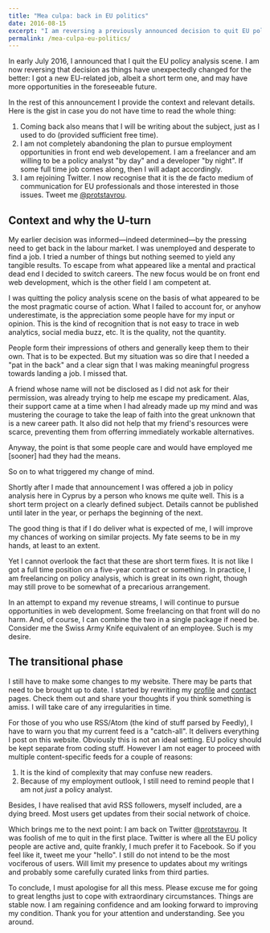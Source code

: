 ```yaml
---
title: "Mea culpa: back in EU politics"
date: 2016-08-15
excerpt: "I am reversing a previously announced decision to quit EU policy analysis."
permalink: /mea-culpa-eu-politics/
---
```

In early July 2016, I announced that I quit the EU policy analysis scene. I am now reversing that decision as things have unexpectedly changed for the better: I got a new EU-related job, albeit a short term one, and may have more opportunities in the foreseeable future.

In the rest of this announcement I provide the context and relevant details. Here is the gist in case you do not have time to read the whole thing:

1. Coming back also means that I will be writing about the subject, just as I used to do (provided sufficient free time).
2. I am not completely abandoning the plan to pursue employment opportunities in front end web developement. I am a freelancer and am willing to be a policy analyst "by day" and a developer "by night". If some full time job comes along, then I will adapt accordingly.
3. I am rejoining Twitter. I now recognise that it is the de facto medium of communication for EU professionals and those interested in those issues. Tweet me [@protstavrou](https://twitter.com/protstavrou).

## Context and why the U-turn

My earlier decision was informed—indeed determined—by the pressing need to get back in the labour market. I was unemployed and desperate to find a job. I tried a number of things but nothing seemed to yield any tangible results. To escape from what appeared like a mental and practical dead end I decided to switch careers. The new focus would be on front end web development, which is the other field I am competent at.

I was quitting the policy analysis scene on the basis of what appeared to be the most pragmatic course of action. What I failed to account for, or anyhow underestimate, is the appreciation some people have for my input or opinion. This is the kind of recognition that is not easy to trace in web analytics, social media buzz, etc. It is the quality, not the quantity.

People form their impressions of others and generally keep them to their own. That is to be expected. But my situation was so dire that I needed a "pat in the back" and a clear sign that I was making meaningful progress towards landing a job. I missed that.

A friend whose name will not be disclosed as I did not ask for their permission, was already trying to help me escape my predicament. Alas, their support came at a time when I had already made up my mind and was mustering the courage to take the leap of faith into the great unknown that is a new career path. It also did not help that my friend's resources were scarce, preventing them from offerring immediately workable alternatives.

Anyway, the point is that some people care and would have employed me [sooner] had they had the means.

So on to what triggered my change of mind.

Shortly after I made that announcement I was offered a job in policy analysis here in Cyprus by a person who knows me quite well. This is a short term project on a clearly defined subject. Details cannot be published until later in the year, or perhaps the beginning of the next.

The good thing is that if I do deliver what is expected of me, I will improve my chances of working on similar projects. My fate seems to be in my hands, at least to an extent.

Yet I cannot overlook the fact that these are short term fixes. It is not like I got a full time position on a five-year contract or something. In practice, I am freelancing on policy analysis, which is great in its own right, though may still prove to be somewhat of a precarious arrangement.

In an attempt to expand my revenue streams, I will continue to pursue opportunities in web development. Some freelancing on that front will do no harm. And, of course, I can combine the two in a single package if need be. Consider me the Swiss Army Knife equivalent of an employee. Such is my desire.

## The transitional phase

I still have to make some changes to my website. There may be parts that need to be brought up to date. I started by rewriting my [profile](/author/) and [contact](/contact/) pages. Check them out and share your thoughts if you think something is amiss. I will take care of any irregularities in time.

For those of you who use RSS/Atom (the kind of stuff parsed by Feedly), I have to warn you that my current feed is a "catch-all". It delivers everything I post on this website. Obviously this is not an ideal setting. EU policy should be kept separate from coding stuff. However I am not eager to proceed with multiple content-specific feeds for a couple of reasons:

1. It is the kind of complexity that may confuse new readers.
2. Because of my employment outlook, I still need to remind people that I am not *just* a policy analyst.

Besides, I have realised that avid RSS followers, myself included, are a dying breed. Most users get updates from their social network of choice.

Which brings me to the next point: I am back on Twitter [@protstavrou](https://twitter.com/protstavrou). It was foolish of me to quit in the first place. Twitter is where all the EU policy people are active and, quite frankly, I much prefer it to Facebook. So if you feel like it, tweet me your "hello". I still do not intend to be the most vociferous of users. Will limit my presence to updates about my writings and probably some carefully curated links from third parties.

To conclude, I must apologise for all this mess. Please excuse me for going to great lengths just to cope with extraordinary circumstances. Things are stable now. I am regaining confidence and am looking forward to improving my condition. Thank you for your attention and understanding. See you around.
